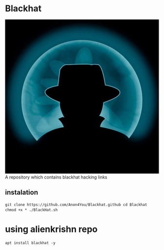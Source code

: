 # Blackhat
<img src="lib/bh.jpeg"/>
A repository which contains blackhat hacking links

## instalation

`
git clone https://github.com/Anon4You/Blackhat.github
cd Blackhat
chmod +x *
./BlackHat.sh
`
# using alienkrishn repo 
```
apt install blackhat -y
```
